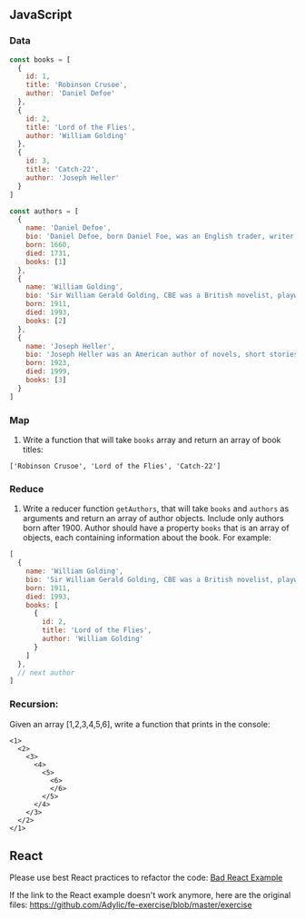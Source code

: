 ## JavaScript

### Data
```javascript
const books = [
  {
    id: 1,
    title: 'Robinson Crusoe',
    author: 'Daniel Defoe'
  },
  {
    id: 2,
    title: 'Lord of the Flies',
    author: 'William Golding'
  },
  {
    id: 3,
    title: 'Catch-22',
    author: 'Joseph Heller'
  }
]
```
```javascript
const authors = [
  {
    name: 'Daniel Defoe',
    bio: 'Daniel Defoe, born Daniel Foe, was an English trader, writer, journalist, pamphleteer and spy. He is most famous for his novel Robinson Crusoe, which is second only to the Bible in its number of translations.',
    born: 1660,
    died: 1731,
    books: [1]
  },
  {
    name: 'William Golding',
    bio: 'Sir William Gerald Golding, CBE was a British novelist, playwright, and poet. Best known for his debut novel Lord of the Flies, he would go on to write over a dozen novels in his lifetime.',
    born: 1911,
    died: 1993,
    books: [2]
  },
  {
    name: 'Joseph Heller',
    bio: 'Joseph Heller was an American author of novels, short stories, plays, and screenplays. His best-known work is the novel Catch-22, a satire on war and bureaucracy, whose title has become a synonym for an absurd or contradictory choice.',
    born: 1923,
    died: 1999,
    books: [3]
  }
]
```

### Map 
1. Write a function that will take `books` array and return an array of book titles:
```
['Robinson Crusoe', 'Lord of the Flies', 'Catch-22']
```

### Reduce 
1. Write a reducer function `getAuthors`, that will take `books` and `authors` as arguments and return an array of author objects. 
Include only authors born after 1900. Author should have a property `books` that is an array of objects, each containing information about the book. For example:
```javascript
[
  {
    name: 'William Golding',
    bio: 'Sir William Gerald Golding, CBE was a British novelist, playwright, and poet. Best known for his debut novel Lord of the Flies, he would go on to write over a dozen novels in his lifetime.',
    born: 1911,
    died: 1993,
    books: [
      {
        id: 2,
        title: 'Lord of the Flies',
        author: 'William Golding'
      }
    ]
  },
  // next author
]
```

### Recursion: 
Given an array [1,2,3,4,5,6], write a function that prints in the console:
```
<1>
  <2>
    <3>
      <4>
        <5>
          <6>
          </6>
        </5>
      </4>
    </3>
  </2>
</1>
```

## React
Please use best React practices to refactor the code:
[Bad React Example](https://codesandbox.io/s/charming-tharp-opobt)

If the link to the React example doesn't work anymore, here are the original files: https://github.com/Adylic/fe-exercise/blob/master/exercise
